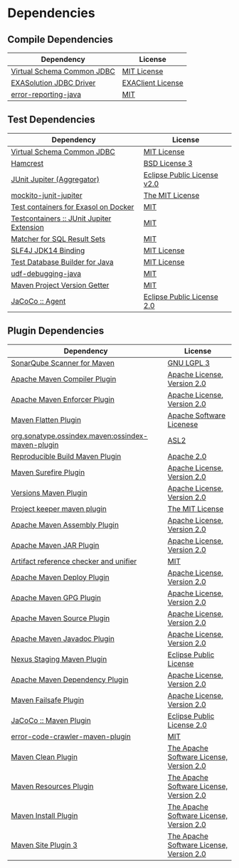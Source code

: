 <!-- @formatter:off -->
# Dependencies

## Compile Dependencies

| Dependency                      | License                |
| ------------------------------- | ---------------------- |
| [Virtual Schema Common JDBC][0] | [MIT License][1]       |
| [EXASolution JDBC Driver][2]    | [EXAClient License][3] |
| [error-reporting-java][4]       | [MIT][5]               |

## Test Dependencies

| Dependency                                      | License                           |
| ----------------------------------------------- | --------------------------------- |
| [Virtual Schema Common JDBC][0]                 | [MIT License][1]                  |
| [Hamcrest][8]                                   | [BSD License 3][9]                |
| [JUnit Jupiter (Aggregator)][10]                | [Eclipse Public License v2.0][11] |
| [mockito-junit-jupiter][12]                     | [The MIT License][13]             |
| [Test containers for Exasol on Docker][14]      | [MIT][5]                          |
| [Testcontainers :: JUnit Jupiter Extension][16] | [MIT][17]                         |
| [Matcher for SQL Result Sets][18]               | [MIT][5]                          |
| [SLF4J JDK14 Binding][20]                       | [MIT License][21]                 |
| [Test Database Builder for Java][22]            | [MIT License][23]                 |
| [udf-debugging-java][24]                        | [MIT][5]                          |
| [Maven Project Version Getter][26]              | [MIT][5]                          |
| [JaCoCo :: Agent][28]                           | [Eclipse Public License 2.0][29]  |

## Plugin Dependencies

| Dependency                                              | License                                        |
| ------------------------------------------------------- | ---------------------------------------------- |
| [SonarQube Scanner for Maven][30]                       | [GNU LGPL 3][31]                               |
| [Apache Maven Compiler Plugin][32]                      | [Apache License, Version 2.0][33]              |
| [Apache Maven Enforcer Plugin][34]                      | [Apache License, Version 2.0][33]              |
| [Maven Flatten Plugin][36]                              | [Apache Software Licenese][37]                 |
| [org.sonatype.ossindex.maven:ossindex-maven-plugin][38] | [ASL2][37]                                     |
| [Reproducible Build Maven Plugin][40]                   | [Apache 2.0][37]                               |
| [Maven Surefire Plugin][42]                             | [Apache License, Version 2.0][33]              |
| [Versions Maven Plugin][44]                             | [Apache License, Version 2.0][33]              |
| [Project keeper maven plugin][46]                       | [The MIT License][47]                          |
| [Apache Maven Assembly Plugin][48]                      | [Apache License, Version 2.0][33]              |
| [Apache Maven JAR Plugin][50]                           | [Apache License, Version 2.0][33]              |
| [Artifact reference checker and unifier][52]            | [MIT][5]                                       |
| [Apache Maven Deploy Plugin][54]                        | [Apache License, Version 2.0][33]              |
| [Apache Maven GPG Plugin][56]                           | [Apache License, Version 2.0][33]              |
| [Apache Maven Source Plugin][58]                        | [Apache License, Version 2.0][33]              |
| [Apache Maven Javadoc Plugin][60]                       | [Apache License, Version 2.0][33]              |
| [Nexus Staging Maven Plugin][62]                        | [Eclipse Public License][63]                   |
| [Apache Maven Dependency Plugin][64]                    | [Apache License, Version 2.0][33]              |
| [Maven Failsafe Plugin][66]                             | [Apache License, Version 2.0][33]              |
| [JaCoCo :: Maven Plugin][68]                            | [Eclipse Public License 2.0][29]               |
| [error-code-crawler-maven-plugin][70]                   | [MIT][5]                                       |
| [Maven Clean Plugin][72]                                | [The Apache Software License, Version 2.0][37] |
| [Maven Resources Plugin][74]                            | [The Apache Software License, Version 2.0][37] |
| [Maven Install Plugin][76]                              | [The Apache Software License, Version 2.0][37] |
| [Maven Site Plugin 3][78]                               | [The Apache Software License, Version 2.0][37] |

[28]: https://www.eclemma.org/jacoco/index.html
[4]: https://github.com/exasol/error-reporting-java
[37]: http://www.apache.org/licenses/LICENSE-2.0.txt
[42]: https://maven.apache.org/surefire/maven-surefire-plugin/
[3]: https://www.exasol.com/support/secure/attachment/155343/EXASOL_SDK-7.0.11.tar.gz
[72]: http://maven.apache.org/plugins/maven-clean-plugin/
[5]: https://opensource.org/licenses/MIT
[12]: https://github.com/mockito/mockito
[36]: https://www.mojohaus.org/flatten-maven-plugin/
[26]: https://github.com/exasol/maven-project-version-getter
[44]: http://www.mojohaus.org/versions-maven-plugin/
[46]: https://github.com/exasol/project-keeper/
[9]: http://opensource.org/licenses/BSD-3-Clause
[32]: https://maven.apache.org/plugins/maven-compiler-plugin/
[23]: https://github.com/exasol/test-db-builder-java/blob/main/LICENSE
[29]: https://www.eclipse.org/legal/epl-2.0/
[54]: https://maven.apache.org/plugins/maven-deploy-plugin/
[31]: http://www.gnu.org/licenses/lgpl.txt
[68]: https://www.jacoco.org/jacoco/trunk/doc/maven.html
[13]: https://github.com/mockito/mockito/blob/main/LICENSE
[18]: https://github.com/exasol/hamcrest-resultset-matcher
[40]: http://zlika.github.io/reproducible-build-maven-plugin
[21]: http://www.opensource.org/licenses/mit-license.php
[30]: http://sonarsource.github.io/sonar-scanner-maven/
[24]: https://github.com/exasol/udf-debugging-java/
[10]: https://junit.org/junit5/
[0]: https://github.com/exasol/virtual-schema-common-jdbc/
[58]: https://maven.apache.org/plugins/maven-source-plugin/
[8]: http://hamcrest.org/JavaHamcrest/
[20]: http://www.slf4j.org
[74]: http://maven.apache.org/plugins/maven-resources-plugin/
[52]: https://github.com/exasol/artifact-reference-checker-maven-plugin
[50]: https://maven.apache.org/plugins/maven-jar-plugin/
[22]: https://github.com/exasol/test-db-builder-java/
[62]: http://www.sonatype.com/public-parent/nexus-maven-plugins/nexus-staging/nexus-staging-maven-plugin/
[66]: https://maven.apache.org/surefire/maven-failsafe-plugin/
[17]: http://opensource.org/licenses/MIT
[63]: http://www.eclipse.org/legal/epl-v10.html
[14]: https://github.com/exasol/exasol-testcontainers
[47]: https://github.com/exasol/project-keeper/blob/main/LICENSE
[64]: https://maven.apache.org/plugins/maven-dependency-plugin/
[33]: https://www.apache.org/licenses/LICENSE-2.0.txt
[34]: https://maven.apache.org/enforcer/maven-enforcer-plugin/
[2]: http://www.exasol.com
[11]: https://www.eclipse.org/legal/epl-v20.html
[1]: https://github.com/exasol/virtual-schema-common-jdbc/blob/main/LICENSE
[76]: http://maven.apache.org/plugins/maven-install-plugin/
[38]: https://sonatype.github.io/ossindex-maven/maven-plugin/
[56]: https://maven.apache.org/plugins/maven-gpg-plugin/
[16]: https://testcontainers.org
[78]: http://maven.apache.org/plugins/maven-site-plugin/
[60]: https://maven.apache.org/plugins/maven-javadoc-plugin/
[70]: https://github.com/exasol/error-code-crawler-maven-plugin
[48]: https://maven.apache.org/plugins/maven-assembly-plugin/
